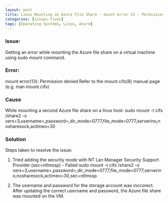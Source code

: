 ```yaml
---
layout: post
title: Linux Mounting an Azure File Share - mount error 13 - Permission denied - 
categories: [issues-fixes]
tags: [Operating Systems, Linux, Azure]
---
```


### Issue:
Getting an error while mounting the Azure file share on a virtual machine using sudo mount command.

### Error:
mount error(13): Permission denied Refer to the mount.cifs(8) manual page (e.g. man mount.cifs)

### Cause
While mounting a second Azure file share on a linux host:
sudo mount -t cifs <azure-file-share-location> /share2 -o vers=3,username=<username>,password=<password>,dir_mode=0777,file_mode=0777,serverino,nosharesock,actimeo=30

### Solution
Steps taken to resolve the issue:
1. Tried adding the security mode with NT Lan Manager Security Support Provider (sec=ntlmssp) - Failed
sudo mount -t cifs <azure-file-share-location> /share2 -o vers=3,username=<username>,password=<password>,dir_mode=0777,file_mode=0777,serverino,nosharesock,actimeo=30,sec=ntlmssp 

2. The username and password for the storage account was inccorect. After updating the correct username and password, the Azure file share was mounted on the VM.